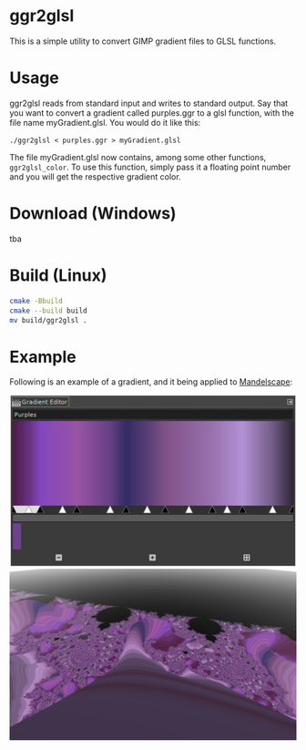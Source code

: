 # ggr2glsl

This is a simple utility to convert GIMP gradient files to GLSL functions.

# Usage

ggr2glsl reads from standard input and writes to standard output.
Say that you want to convert a gradient called purples.ggr
to a glsl function, with the file name myGradient.glsl.
You would do it like this:

```
./ggr2glsl < purples.ggr > myGradient.glsl
```

The file myGradient.glsl now contains, among some other functions,
`ggr2glsl_color`.
To use this function, simply pass it a floating point number and you will get
the respective gradient color.

# Download (Windows)
tba

# Build (Linux)
```sh
cmake -Bbuild
cmake --build build
mv build/ggr2glsl .
```

# Example
Following is an example of a gradient, and it being applied to
[Mandelscape](https://github.com/ErikPrantare/Mandelscape):

![ggr](media/ggr.jpeg?raw=true)
![glsl](media/glsl.jpeg?raw=true)
